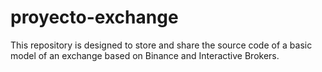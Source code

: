 # proyecto-exchange
This repository is designed to store and share the source code of a basic model of an exchange based on Binance and Interactive Brokers.
